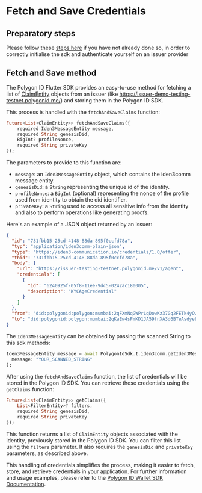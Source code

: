 # Fetch and Save Credentials

## Preparatory steps

Please follow these [steps here](https://github.com/0xPolygonID/polygonid-flutter-sdk/blob/sdk-methods-docs/AUTH.md) if you have not already done so, in order to correctly initialise the sdk and authenticate yourself on an issuer provider

## Fetch and Save method

The Polygon ID Flutter SDK provides an easy-to-use method for fetching a list of [ClaimEntity](https://github.com/0xPolygonID/polygonid-flutter-sdk/blob/develop/lib/credential/domain/entities/claim_entity.dart) objects from an issuer (like https://issuer-demo-testing-testnet.polygonid.me/) and storing them in the Polygon ID SDK.

This process is handled with the `fetchAndSaveClaims` function:

```dart
Future<List<ClaimEntity>> fetchAndSaveClaims({
    required Iden3MessageEntity message,
    required String genesisDid,
    BigInt? profileNonce,
    required String privateKey
});
```

The parameters to provide to this function are:

- `message`: an `Iden3MessageEntity` object, which contains the iden3comm message entity.
- `genesisDid`: a `String` representing the unique id of the identity.
- `profileNonce`: a `BigInt` (optional) representing the nonce of the profile used from identity to obtain the did identifier.
- `privateKey`: a `String` used to access all sensitive info from the identity and also to perform operations like generating proofs.

Here's an example of a JSON object returned by an issuer:

```json
{
  "id": "731fbb15-25cd-4148-88da-895f0ccfd78a",
  "typ": "application/iden3comm-plain-json",
  "type": "https://iden3-communication.io/credentials/1.0/offer",
  "thid": "731fbb15-25cd-4148-88da-895f0ccfd78a",
  "body": {
    "url": "https://issuer-testing-testnet.polygonid.me/v1/agent",
    "credentials": [
      {
        "id": "6240925f-05f8-11ee-9dc5-0242ac180005",
        "description": "KYCAgeCredential"
      }
    ]
  },
  "from": "did:polygonid:polygon:mumbai:2qFXmNqGWPrLqDowKz37Gq2FETk4yQwVUVUqeBLmf9",
  "to": "did:polygonid:polygon:mumbai:2qKaEw4sFmKD1JA59fnXA3d6BTeAsdyeEkVRs37W8P"
}
```

The `Iden3MessageEntity` can be obtained by passing the scanned String to this sdk methods:
```dart
Iden3MessageEntity message = await PolygonIdSdk.I.iden3comm.getIden3Message(
  message: "YOUR_SCANNED_STRING"
);
```

After using the `fetchAndSaveClaims` function, the list of credentials will be stored in the Polygon ID SDK. You can retrieve these credentials using the `getClaims` function:

```dart
Future<List<ClaimEntity>> getClaims({
    List<FilterEntity>? filters,
    required String genesisDid,
    required String privateKey
});
```

This function returns a list of `ClaimEntity` objects associated with the identity, previously stored in the Polygon ID SDK. You can filter this list using the `filters` parameter. It also requires the `genesisDid` and `privateKey` parameters, as described above.

This handling of credentials simplifies the process, making it easier to fetch, store, and retrieve credentials in your application. For further information and usage examples, please refer to the [Polygon ID Wallet SDK Documentation](https://0xpolygonid.github.io/tutorials/wallet/wallet-sdk/polygonid-sdk/credential/api/fetch-and-save-claims/).
